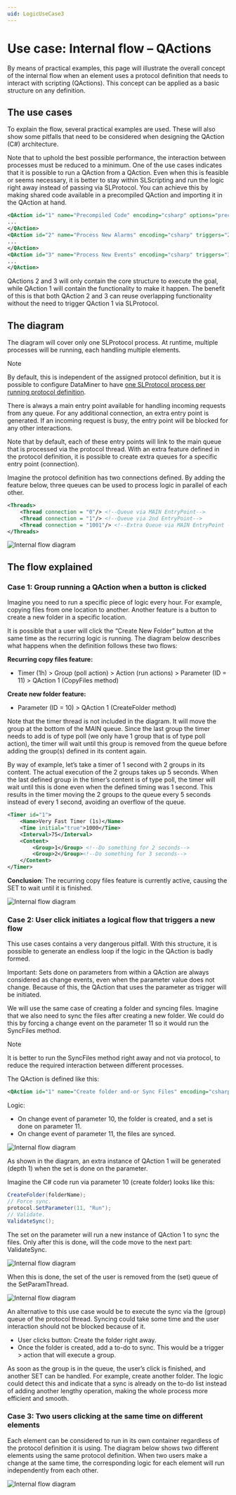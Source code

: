 ```yaml
---
uid: LogicUseCase3
---
```


# Use case: Internal flow – QActions

By means of practical examples, this page will illustrate the overall concept of the internal flow when an element uses a protocol definition that needs to interact with scripting (QActions). This concept can be applied as a basic structure on any definition.

## The use cases

To explain the flow, several practical examples are used. These will also show some pitfalls that need to be considered when designing the QAction (C#) architecture.

Note that to uphold the best possible performance, the interaction between processes must be reduced to a minimum. One of the use cases indicates that it is possible to run a QAction from a QAction. Even when this is feasible or seems necessary, it is better to stay within SLScripting and run the logic right away instead of passing via SLProtocol. You can achieve this by making shared code available in a precompiled QAction and importing it in the QAction at hand.

```xml
<QAction id="1" name="Precompiled Code" encoding="csharp" options="precompile">
...
</QAction>
<QAction id="2" name="Process New Alarms" encoding="csharp" triggers="2" dllImport="[ProtocolName].[ProtocolVersion].QAction.1.dll">
...
</QAction>
<QAction id="3" name="Process New Events" encoding="csharp" triggers="3" dllImport="[ProtocolName].[ProtocolVersion].QAction.1.dll">
...
</QAction>
```

QActions 2 and 3 will only contain the core structure to execute the goal, while QAction 1 will contain the functionality to make it happen. The benefit of this is that both QAction 2 and 3 can reuse overlapping functionality without the need to trigger QAction 1 via SLProtocol.

## The diagram

The diagram will cover only one SLProtocol process. At runtime, multiple processes will be running, each handling multiple elements.

> [!NOTE]
> By default, this is independent of the assigned protocol definition, but it is possible to configure DataMiner to have [one SLProtocol process per running protocol definition](xref:Configuration_of_DataMiner_processes#configuring-a-separate-slprotocol-process-for-every-protocol-used).

There is always a main entry point available for handling incoming requests from any queue. For any additional connection, an extra entry point is generated. If an incoming request is busy, the entry point will be blocked for any other interactions.

Note that by default, each of these entry points will link to the main queue that is processed via the protocol thread. With an extra feature defined in the protocol definition, it is possible to create extra queues for a specific entry point (connection).

Imagine the protocol definition has two connections defined. By adding the feature below, three queues can be used to process logic in parallel of each other.

```xml
<Threads>
    <Thread connection = "0"/> <!--Queue via MAIN EntryPoint-->
    <Thread connection = "1"/> <!--Queue via 2nd EntryPoint-->
    <Thread connection = "1001"/> <!--Extra Queue via MAIN EntryPoint -->
</Threads>
```

![Internal flow diagram](~/develop/images/InternalFlow_QActions1.png)

## The flow explained

### Case 1: Group running a QAction when a button is clicked

Imagine you need to run a specific piece of logic every hour. For example, copying files from one location to another. Another feature is a button to create a new folder in a specific location.

It is possible that a user will click the “Create New Folder” button at the same time as the recurring logic is running. The diagram below describes what happens when the definition follows these two flows:

**Recurring copy files feature:**

- Timer (1h) > Group (poll action) > Action (run actions) > Parameter (ID = 11) > QAction 1 (CopyFiles method)

**Create new folder feature:**

- Parameter (ID = 10) > QAction 1 (CreateFolder method)

Note that the timer thread is not included in the diagram. It will move the group at the bottom of the MAIN queue. Since the last group the timer needs to add is of type poll (we only have 1 group that is of type poll action), the timer will wait until this group is removed from the queue before adding the group(s) defined in its content again.

By way of example, let’s take a timer of 1 second with 2 groups in its content. The actual execution of the 2 groups takes up 5 seconds. When the last defined group in the timer’s content is of type poll, the timer will wait until this is done even when the defined timing was 1 second. This results in the timer moving the 2 groups to the queue every 5 seconds instead of every 1 second, avoiding an overflow of the queue.

```xml
<Timer id="1">
    <Name>Very Fast Timer (1s)</Name>
    <Time initial="true">1000</Time>
    <Interval>75</Interval>
    <Content>
        <Group>1</Group> <!--Do something for 2 seconds-->
        <Group>2</Group><!--Do something for 3 seconds-->
    </Content>
</Timer>
```

**Conclusion**: The recurring copy files feature is currently active, causing the SET to wait until it is finished.

![Internal flow diagram](~/develop/images/InternalFlow_QActions2.png)

### Case 2: User click initiates a logical flow that triggers a new flow

This use cases contains a very dangerous pitfall. With this structure, it is possible to generate an endless loop if the logic in the QAction is badly formed.

Important: Sets done on parameters from within a QAction are always considered as change events, even when the parameter value does not change. Because of this, the QAction that uses the parameter as trigger will be initiated.

We will use the same case of creating a folder and syncing files. Imagine that we also need to sync the files after creating a new folder. We could do this by forcing a change event on the parameter 11 so it would run the SyncFiles method.

> [!NOTE]
> It is better to run the SyncFiles method right away and not via protocol, to reduce the required interaction between different processes.

The QAction is defined like this:

```xml
<QAction id="1" name="Create folder and-or Sync Files" encoding="csharp" triggers="10;11">
```

Logic:

- On change event of parameter 10, the folder is created, and a set is done on parameter 11.
- On change event of parameter 11, the files are synced.

![Internal flow diagram](~/develop/images/InternalFlow_QActions3.png)

As shown in the diagram, an extra instance of QAction 1 will be generated (depth 1) when the set is done on the parameter.

Imagine the C# code run via parameter 10 (create folder) looks like this:

```csharp
CreateFolder(folderName);
// Force sync.
protocol.SetParameter(11, "Run");
// Validate.
ValidateSync();
```

The set on the parameter will run a new instance of QAction 1 to sync the files. Only after this is done, will the code move to the next part: ValidateSync.

![Internal flow diagram](~/develop/images/InternalFlow_QActions4.png)

When this is done, the set of the user is removed from the (set) queue of the SetParamThread.

![Internal flow diagram](~/develop/images/InternalFlow_QActions5.png)

An alternative to this use case would be to execute the sync via the (group) queue of the protocol thread. Syncing could take some time and the user interaction should not be blocked because of it.

- User clicks button: Create the folder right away.
- Once the folder is created, add a to-do to sync. This would be a trigger > action that will execute a group.

As soon as the group is in the queue, the user’s click is finished, and another SET can be handled. For example, create another folder. The logic could detect this and indicate that a sync is already on the to-do list instead of adding another lengthy operation, making the whole process more efficient and smooth.

### Case 3: Two users clicking at the same time on different elements

Each element can be considered to run in its own container regardless of the protocol definition it is using. The diagram below shows two different elements using the same protocol definition. When two users make a change at the same time, the corresponding logic for each element will run independently from each other.

![Internal flow diagram](~/develop/images/InternalFlow_QActions6.png)
